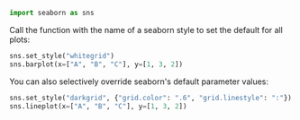```python
import seaborn as sns
```

Call the function with the name of a seaborn style to set the default for all plots:


```python
sns.set_style("whitegrid")
sns.barplot(x=["A", "B", "C"], y=[1, 3, 2])
```

You can also selectively override seaborn's default parameter values:


```python
sns.set_style("darkgrid", {"grid.color": ".6", "grid.linestyle": ":"})
sns.lineplot(x=["A", "B", "C"], y=[1, 3, 2])
```


```python

```
